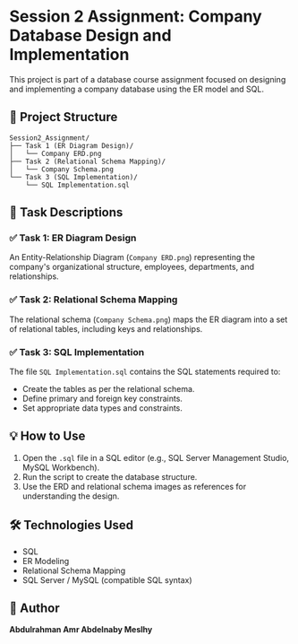 # Session 2 Assignment: Company Database Design and Implementation

This project is part of a database course assignment focused on designing and implementing a company database using the ER model and SQL.

## 📁 Project Structure

```
Session2_Assignment/
├── Task 1 (ER Diagram Design)/
│   └── Company ERD.png
├── Task 2 (Relational Schema Mapping)/
│   └── Company Schema.png
└── Task 3 (SQL Implementation)/
    └── SQL Implementation.sql
```

## 🧠 Task Descriptions

### ✅ Task 1: ER Diagram Design
An Entity-Relationship Diagram (`Company ERD.png`) representing the company's organizational structure, employees, departments, and relationships.

### ✅ Task 2: Relational Schema Mapping
The relational schema (`Company Schema.png`) maps the ER diagram into a set of relational tables, including keys and relationships.

### ✅ Task 3: SQL Implementation
The file `SQL Implementation.sql` contains the SQL statements required to:
- Create the tables as per the relational schema.
- Define primary and foreign key constraints.
- Set appropriate data types and constraints.

## 💡 How to Use

1. Open the `.sql` file in a SQL editor (e.g., SQL Server Management Studio, MySQL Workbench).
2. Run the script to create the database structure.
3. Use the ERD and relational schema images as references for understanding the design.

## 🛠️ Technologies Used

- SQL
- ER Modeling
- Relational Schema Mapping
- SQL Server / MySQL (compatible SQL syntax)

## 📌 Author

**Abdulrahman Amr Abdelnaby Meslhy**
